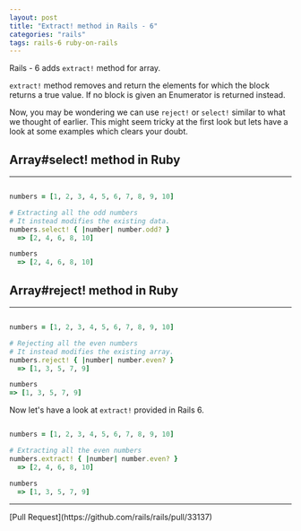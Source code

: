 ```yaml
---
layout: post
title: "Extract! method in Rails - 6"
categories: "rails"
tags: rails-6 ruby-on-rails
---
```


Rails - 6 adds `extract!` method for array.

`extract!` method removes and return the elements for which the block returns a true value.
If no block is given an Enumerator is returned instead.

Now, you may be wondering we can use `reject!` or `select!` similar to what we thought of earlier. This might seem tricky at the first look but lets have a look at some examples which clears your doubt.

<h2 class="light">Array#select! method in Ruby</h2>

---
```ruby

numbers = [1, 2, 3, 4, 5, 6, 7, 8, 9, 10]

# Extracting all the odd numbers
# It instead modifies the existing data.
numbers.select! { |number| number.odd? }
  => [2, 4, 6, 8, 10]

numbers
  => [2, 4, 6, 8, 10]
```

<h2 class="light">Array#reject! method in Ruby</h2>

---
```ruby

numbers = [1, 2, 3, 4, 5, 6, 7, 8, 9, 10]

# Rejecting all the even numbers
# It instead modifies the existing array.
numbers.reject! { |number| number.even? }
  => [1, 3, 5, 7, 9]

numbers
=> [1, 3, 5, 7, 9]
```
Now let's have a look at `extract!` provided in Rails 6.

```ruby

numbers = [1, 2, 3, 4, 5, 6, 7, 8, 9, 10]

# Extracting all the even numbers
numbers.extract! { |number| number.even? }
  => [2, 4, 6, 8, 10]

numbers
  => [1, 3, 5, 7, 9]

```
---
<span class="pull-right">
[Pull Request](https://github.com/rails/rails/pull/33137)
</span>
